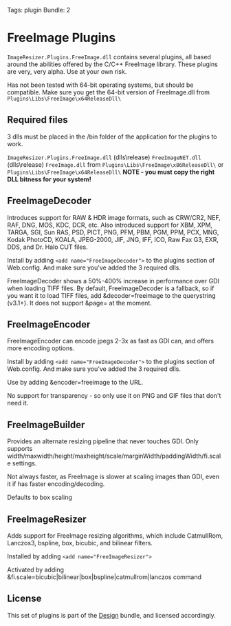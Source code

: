 Tags: plugin
Bundle: 2

# FreeImage Plugins

`ImageResizer.Plugins.FreeImage.dll` contains several plugins, all based around the abilities offered by the C/C++ FreeImage library. These plugins are very, very alpha. Use at your own risk. 

Has not been tested with 64-bit operating systems, but should be compatible. Make sure you get the 64-bit version of FreeImage.dll from `Plugins\Libs\FreeImage\x64ReleaseDll\`

## Required files

3 dlls must be placed in the /bin folder of the application for the plugins to work. 

`ImageResizer.Plugins.FreeImage.dll` (dlls\release)
`FreeImageNET.dll` (dlls\release)
`FreeImage.dll` from `Plugins\Libs\FreeImage\x86ReleaseDll\` or `Plugins\Libs\FreeImage\x64ReleaseDll\`  **NOTE - you must copy the right DLL bitness for your system!**

## FreeImageDecoder

Introduces support for RAW & HDR image formats, such as CRW/CR2, NEF, RAF, DNG, MOS, KDC, DCR, etc. Also introduced support for XBM, XPM, TARGA, SGI, Sun RAS, PSD, PICT, PNG, PFM, PBM, PGM, PPM, PCX, MNG, Kodak PhotoCD, KOALA, JPEG-2000, JIF, JNG, IFF, ICO, Raw Fax G3, EXR, DDS, and Dr. Halo CUT files.

Install by adding `<add name="FreeImageDecoder">` to the plugins section of Web.config. And make sure you've added the 3 required dlls.
	
FreeImageDecoder shows a 50%-400% increase in performance over GDI when loading TIFF files. By default, FreeImageDecoder is a fallback, so if you want it to load TIFF files, add &decoder=freeimage to the querystring (v3.1+). It does not support &page= at the moment.
	
## FreeImageEncoder

FreeImageEncoder can encode jpegs 2-3x as fast as GDI can, and offers more encoding options. 

Install by adding `<add name="FreeImageDecoder">` to the plugins section of Web.config. And make sure you've added the 3 required dlls.
	
Use by adding &encoder=freeimage to the URL.

No support for transparency - so only use it on PNG and GIF files that don't need it.

## FreeImageBuilder

Provides an alternate resizing pipeline that never touches GDI. Only supports width/maxwidth/height/maxheight/scale/marginWidth/paddingWidth/fi.scale settings.

Not always faster, as FreeImage is slower at scaling images than GDI, even it if has faster encoding/decoding.

Defaults to box scaling

## FreeImageResizer

Adds support for FreeImage resizing algorithms, which include CatmullRom, Lanczos3, bspline, box, bicubic, and bilinear filters.

Installed by adding `<add name="FreeImageResizer">`
	
Activated by adding &fi.scale=bicubic|bilinear|box|bspline|catmullrom|lanczos command


## License

This set of plugins is part of the [Design](/plugins) bundle, and licensed accordingly.

